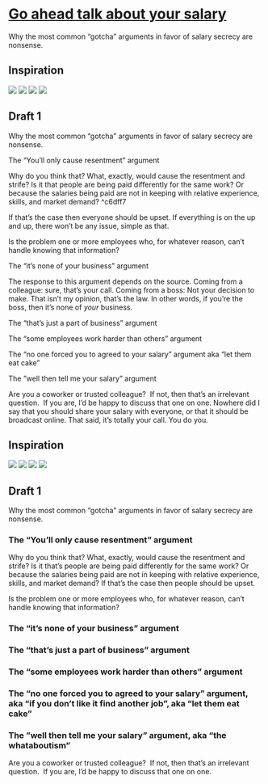 # [Go ahead talk about your salary](#DOING:-55)
<card>
Why the most common “gotcha” arguments in favor of salary secrecy are nonsense.
<!-- ON_DECK:2021-08-09T18:13:17.077Z DOING:2021-08-10T21:27:13.879Z -->
</card>

## Inspiration

![](_attachments/9611df780b02428cce2584f29a17338e.png)
![](_attachments/02578c782ba98e06219c406eb1299293.png)
![](_attachments/54504edb6446e630c051d498c72bb1a7.png)
![](_attachments/e5884653882e42c983456e9c0542212f.png)

## Draft 1
Why the most common “gotcha” arguments in favor of salary secrecy are nonsense.

The “You’ll only cause resentment” argument

Why do you think that? What, exactly, would cause the resentment and strife? 
Is it that people are being paid differently for the same work? 
Or because the salaries being paid are not in keeping with relative experience, skills, and market demand?  ^c6dff7

If that’s the case then everyone should be upset. If everything is on the up and up, there won’t be any issue, simple as that. 

Is the problem one or more employees who, for whatever reason, can’t handle knowing that information?

The “it’s none of your business” argument

The response to this argument depends on the source. Coming from a colleague: sure, that’s your call. Coming from a boss: Not your decision to make. That isn’t my opinion, that’s the law. In other words, if you’re the boss, then it’s none of *your* business. 

The “that’s just a part of business” argument

The “some employees work harder than others” argument

The “no one forced you to agreed to your salary” argument aka “let them eat cake”


The ”well then tell me your salary” argument 

Are you a coworker or trusted colleague? 
If not, then that’s an irrelevant question. 
If you are, I’d be happy to discuss that one on one. Nowhere did I say that you should share your salary with everyone, or that it should be broadcast online. That said, it’s totally your call. You do you. 

## Inspiration

![](_attachments/9611df780b02428cce2584f29a17338e.png)
![](_attachments/02578c782ba98e06219c406eb1299293.png)
![](_attachments/54504edb6446e630c051d498c72bb1a7.png)
![](_attachments/e5884653882e42c983456e9c0542212f.png)

## Draft 1
Why the most common “gotcha” arguments in favor of salary secrecy are nonsense.

### The “You’ll only cause resentment” argument

Why do you think that? What, exactly, would cause the resentment and strife? 
Is it that’s people are being paid differently for the same work? 
Or because the salaries being paid are not in keeping with relative experience, skills, and market demand? 
If that’s the case then people should be upset. 

Is the problem one or more employees who, for whatever reason, can’t handle knowing that information?

### The “it’s none of your business” argument



### The “that’s just a part of business” argument



### The “some employees work harder than others” argument



### The “no one forced you to agreed to your salary” argument, aka “if you don’t like it find another job”, aka “let them eat cake”



### The ”well then tell me your salary” argument, aka “the whataboutism”

Are you a coworker or trusted colleague? 
If not, then that’s an irrelevant question. 
If you are, I’d be happy to discuss that one on one. 